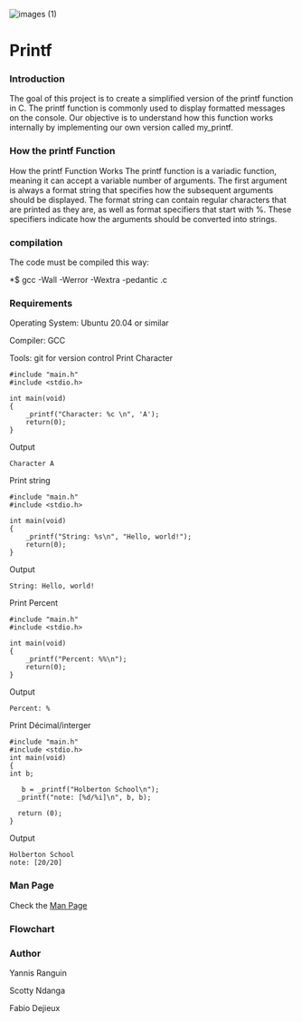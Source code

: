 ![images (1)](https://github.com/user-attachments/assets/8406017c-c847-43fd-b88c-d5bc6c3c115f)

# Printf 

### Introduction


The goal of this project is to create a simplified version of the printf function in C. The printf function is commonly used to display formatted messages on the console. Our objective is to understand how this function works internally by implementing our own version called my_printf.

### How the printf Function

How the printf Function Works
The printf function is a variadic function, meaning it can accept a variable number of arguments. The first argument is always a format string that specifies how the subsequent arguments should be displayed. The format string can contain regular characters that are printed as they are, as well as format specifiers that start with %. These specifiers indicate how the arguments should be converted into strings.
### compilation

The code must be compiled this way:

*$ gcc -Wall -Werror -Wextra -pedantic .c
### Requirements

Operating System: Ubuntu 20.04 or similar

Compiler: GCC

Tools: git for version control
Print Character
```
#include "main.h"
#include <stdio.h>

int main(void)
{
    _printf("Character: %c \n", 'A');
    return(0);
}
```
Output 
``` 
Character A 
```
Print string

```
#include "main.h"
#include <stdio.h>

int main(void)
{
    _printf("String: %s\n", "Hello, world!");
    return(0);
}
```
Output
```
String: Hello, world!
```

Print Percent
```
#include "main.h"
#include <stdio.h>

int main(void)
{
    _printf("Percent: %%\n");
    return(0);
}
```
Output
```
Percent: %
```
Print Décimal/interger
  ```
#include "main.h"
#include <stdio.h>
int main(void)
{
int b;

     b = _printf("Holberton School\n");
    _printf("note: [%d/%i]\n", b, b);

    return (0);
}
```
Output
```
Holberton School 
note: [20/20]
```

### Man Page
Check the [Man Page](https://github.com/scotty800/holbertonschool-printf/blob/main/man_3_printf)
### Flowchart
### Author 

Yannis Ranguin

Scotty Ndanga

Fabio Dejieux
